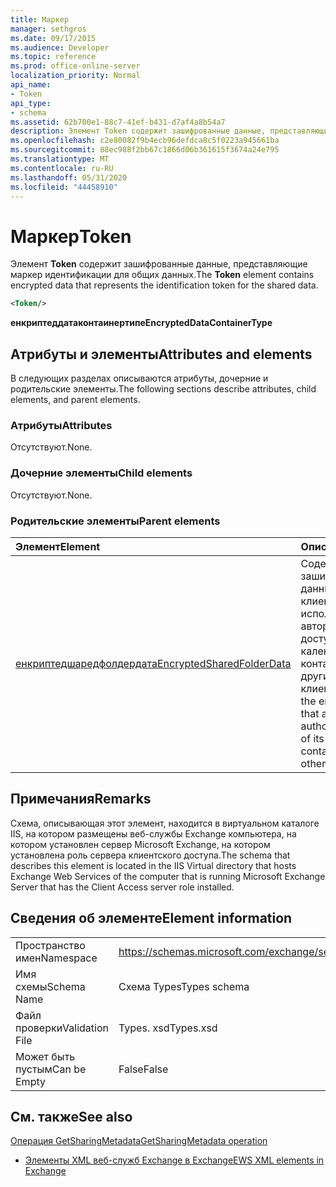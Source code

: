 ```yaml
---
title: Маркер
manager: sethgros
ms.date: 09/17/2015
ms.audience: Developer
ms.topic: reference
ms.prod: office-online-server
localization_priority: Normal
api_name:
- Token
api_type:
- schema
ms.assetid: 62b700e1-88c7-41ef-b431-d7af4a8b54a7
description: Элемент Token содержит зашифрованные данные, представляющие маркер идентификации для общих данных.
ms.openlocfilehash: c2e80082f9b4ecb96defdca8c5f0223a945661ba
ms.sourcegitcommit: 88ec988f2bb67c1866d06b361615f3674a24e795
ms.translationtype: MT
ms.contentlocale: ru-RU
ms.lasthandoff: 05/31/2020
ms.locfileid: "44458910"
---
```

# <a name="token"></a><span data-ttu-id="6b3fb-103">Маркер</span><span class="sxs-lookup"><span data-stu-id="6b3fb-103">Token</span></span>

<span data-ttu-id="6b3fb-104">Элемент **Token** содержит зашифрованные данные, представляющие маркер идентификации для общих данных.</span><span class="sxs-lookup"><span data-stu-id="6b3fb-104">The **Token** element contains encrypted data that represents the identification token for the shared data.</span></span> 
  
```xml
<Token/>
```

 <span data-ttu-id="6b3fb-105">**енкриптеддатаконтаинертипе**</span><span class="sxs-lookup"><span data-stu-id="6b3fb-105">**EncryptedDataContainerType**</span></span>
## <a name="attributes-and-elements"></a><span data-ttu-id="6b3fb-106">Атрибуты и элементы</span><span class="sxs-lookup"><span data-stu-id="6b3fb-106">Attributes and elements</span></span>

<span data-ttu-id="6b3fb-107">В следующих разделах описываются атрибуты, дочерние и родительские элементы.</span><span class="sxs-lookup"><span data-stu-id="6b3fb-107">The following sections describe attributes, child elements, and parent elements.</span></span>
  
### <a name="attributes"></a><span data-ttu-id="6b3fb-108">Атрибуты</span><span class="sxs-lookup"><span data-stu-id="6b3fb-108">Attributes</span></span>

<span data-ttu-id="6b3fb-109">Отсутствуют.</span><span class="sxs-lookup"><span data-stu-id="6b3fb-109">None.</span></span>
  
### <a name="child-elements"></a><span data-ttu-id="6b3fb-110">Дочерние элементы</span><span class="sxs-lookup"><span data-stu-id="6b3fb-110">Child elements</span></span>

<span data-ttu-id="6b3fb-111">Отсутствуют.</span><span class="sxs-lookup"><span data-stu-id="6b3fb-111">None.</span></span>
  
### <a name="parent-elements"></a><span data-ttu-id="6b3fb-112">Родительские элементы</span><span class="sxs-lookup"><span data-stu-id="6b3fb-112">Parent elements</span></span>

|<span data-ttu-id="6b3fb-113">**Элемент**</span><span class="sxs-lookup"><span data-stu-id="6b3fb-113">**Element**</span></span>|<span data-ttu-id="6b3fb-114">**Описание**</span><span class="sxs-lookup"><span data-stu-id="6b3fb-114">**Description**</span></span>|
|:-----|:-----|
|[<span data-ttu-id="6b3fb-115">енкриптедшаредфолдердата</span><span class="sxs-lookup"><span data-stu-id="6b3fb-115">EncryptedSharedFolderData</span></span>](encryptedsharedfolderdata.md) <br/> |<span data-ttu-id="6b3fb-116">Содержит зашифрованные данные, которые клиент может использовать для авторизации общего доступа к данным календаря или контактных данных с другими клиентами.</span><span class="sxs-lookup"><span data-stu-id="6b3fb-116">Contains the encrypted data that a client can use to authorize the sharing of its calendar or contact data with other clients.</span></span>  <br/> |
   
## <a name="remarks"></a><span data-ttu-id="6b3fb-117">Примечания</span><span class="sxs-lookup"><span data-stu-id="6b3fb-117">Remarks</span></span>

<span data-ttu-id="6b3fb-118">Схема, описывающая этот элемент, находится в виртуальном каталоге IIS, на котором размещены веб-службы Exchange компьютера, на котором установлен сервер Microsoft Exchange, на котором установлена роль сервера клиентского доступа.</span><span class="sxs-lookup"><span data-stu-id="6b3fb-118">The schema that describes this element is located in the IIS Virtual directory that hosts Exchange Web Services of the computer that is running Microsoft Exchange Server that has the Client Access server role installed.</span></span>
  
## <a name="element-information"></a><span data-ttu-id="6b3fb-119">Сведения об элементе</span><span class="sxs-lookup"><span data-stu-id="6b3fb-119">Element information</span></span>

|||
|:-----|:-----|
|<span data-ttu-id="6b3fb-120">Пространство имен</span><span class="sxs-lookup"><span data-stu-id="6b3fb-120">Namespace</span></span>  <br/> |https://schemas.microsoft.com/exchange/services/2006/types  <br/> |
|<span data-ttu-id="6b3fb-121">Имя схемы</span><span class="sxs-lookup"><span data-stu-id="6b3fb-121">Schema Name</span></span>  <br/> |<span data-ttu-id="6b3fb-122">Схема Types</span><span class="sxs-lookup"><span data-stu-id="6b3fb-122">Types schema</span></span>  <br/> |
|<span data-ttu-id="6b3fb-123">Файл проверки</span><span class="sxs-lookup"><span data-stu-id="6b3fb-123">Validation File</span></span>  <br/> |<span data-ttu-id="6b3fb-124">Types. xsd</span><span class="sxs-lookup"><span data-stu-id="6b3fb-124">Types.xsd</span></span>  <br/> |
|<span data-ttu-id="6b3fb-125">Может быть пустым</span><span class="sxs-lookup"><span data-stu-id="6b3fb-125">Can be Empty</span></span>  <br/> |<span data-ttu-id="6b3fb-126">False</span><span class="sxs-lookup"><span data-stu-id="6b3fb-126">False</span></span>  <br/> |
   
## <a name="see-also"></a><span data-ttu-id="6b3fb-127">См. также</span><span class="sxs-lookup"><span data-stu-id="6b3fb-127">See also</span></span>



[<span data-ttu-id="6b3fb-128">Операция GetSharingMetadata</span><span class="sxs-lookup"><span data-stu-id="6b3fb-128">GetSharingMetadata operation</span></span>](getsharingmetadata-operation.md)


- [<span data-ttu-id="6b3fb-129">Элементы XML веб-служб Exchange в Exchange</span><span class="sxs-lookup"><span data-stu-id="6b3fb-129">EWS XML elements in Exchange</span></span>](ews-xml-elements-in-exchange.md)

